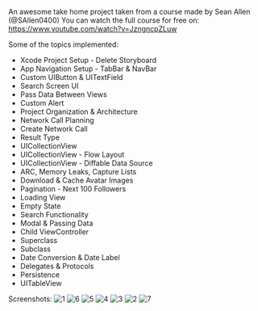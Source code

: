 An awesome take home project taken from a course made by Sean Allen (@SAllen0400)
You can watch the full course for free on: https://www.youtube.com/watch?v=JzngncpZLuw

Some of the topics implemented:
- Xcode Project Setup - Delete Storyboard
- App Navigation Setup - TabBar & NavBar
- Custom UIButton & UITextField
- Search Screen UI
- Pass Data Between Views
- Custom Alert
- Project Organization & Architecture
- Network Call Planning
- Create Network Call
- Result Type
- UICollectionView
- UICollectionView - Flow Layout
- UICollectionView - Diffable Data Source
- ARC, Memory Leaks, Capture Lists
- Download & Cache Avatar Images
- Pagination - Next 100 Followers
- Loading View
- Empty State
- Search Functionality
- Modal & Passing Data
- Child ViewController
- Superclass
- Subclass
- Date Conversion & Date Label
- Delegates & Protocols
- Persistence
- UITableView

Screenshots:
 ![1](https://github.com/andresrechimon/GHFollowers/assets/70274608/36bccb6b-11b6-439d-a41b-00bad9ffc790)
![6](https://github.com/andresrechimon/GHFollowers/assets/70274608/1b7e53b8-e142-46ff-8943-d10519764d53)
![5](https://github.com/andresrechimon/GHFollowers/assets/70274608/bd408daa-a8ef-46be-86ce-25b0cc0314ac)
![4](https://github.com/andresrechimon/GHFollowers/assets/70274608/4629eefa-f6f9-4abe-a3dd-410ba8df365a)
![3](https://github.com/andresrechimon/GHFollowers/assets/70274608/60030253-8229-4006-8cdb-234d128c7a3b)
![2](https://github.com/andresrechimon/GHFollowers/assets/70274608/ae8aceca-d615-4756-8a50-a46195218c80)
![7](https://github.com/andresrechimon/GHFollowers/assets/70274608/c2edddd2-a5c4-4041-9105-0d3b0f92d721)


